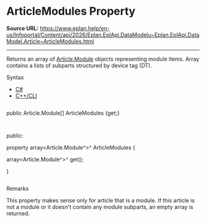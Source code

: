 # ArticleModules Property

**Source URL:** https://www.eplan.help/en-us/Infoportal/Content/api/2026/Eplan.EplApi.DataModelu~Eplan.EplApi.DataModel.Article~ArticleModules.html

---

Returns an array of [Article.Module](Eplan.EplApi.DataModelu~Eplan.EplApi.DataModel.Article+Module.html) objects representing module items. Array contains a lists of subparts structured by device tag (DT).

Syntax

- [C#](#i-syntax-CS)
- [C++/CLI](#i-syntax-CPP2005)

```
```
public Article.Module[] ArticleModules {get;}
```
```

```
```
public:

property array<Article.Module^>^ ArticleModules {

   array<Article.Module^>^ get();

}
```
```

Remarks

This property makes sense only for article that is a module. If this article is not a module or it doesn't contain any module subparts, an empty array is returned.
